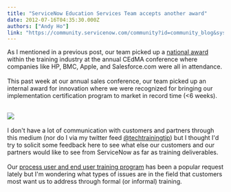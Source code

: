 ```yaml
---
title: "ServiceNow Education Services Team accepts another award"
date: 2012-07-16T04:35:30.000Z
authors: ["Andy Ho"]
link: "https://community.servicenow.com/community?id=community_blog&sys_id=a44ea2addbd0dbc01dcaf3231f9619b6"
---
```

<p>As I mentioned in a previous post, our team picked up a <a title="k-external-small" class="jive-link-external-small" href="http://www.cedma.org/resources/Docuworks/file_display.cfm?id=2315" rel="nofollow" target="_blank">national award</a> within the training industry at the annual CEdMA conference where companies like HP, BMC, Apple, and Salesforce.com were all in attendance.<br/><br/>This past week at our annual sales conference, our team picked up an internal award for innovation where we were recognized for bringing our implementation certification program to market in record time (&lt;6 weeks).</p><p><br/><a href="http://i782.photobucket.com/albums/yy104/onegaucho/sn-award.png"><img src="http://i782.photobucket.com/albums/yy104/onegaucho/sn-award.png"/></a><br/><br/>I don't have a lot of communication with customers and partners through this medium (nor do I via my twitter feed <a title="k-external-small" class="jive-link-external-small" href="https://twitter.com/techtrainingtip" rel="nofollow" target="_blank">@techtrainingtip</a>) but I thought I'd try to solicit some feedback here to see what else our customers and our partners would like to see from ServiceNow as far as training deliverables.<br/><br/>Our <a title="k-external-small" class="jive-link-external-small" href="http://community.servicenow.com/blog/andyho/servicenow-education-services-team-introduces-process-user-training-program" rel="nofollow" target="_blank">process user and end user training program</a> has been a popular request lately but I'm wondering what types of issues are in the field that customers most want us to address through formal (or informal) training.</p>